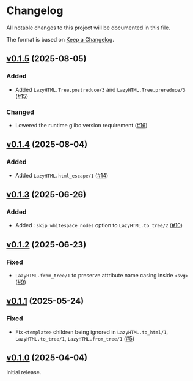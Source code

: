 # Changelog

All notable changes to this project will be documented in this file.

The format is based on [Keep a Changelog](https://keepachangelog.com/en/1.0.0/).

## [v0.1.5](https://github.com/dashbitco/lazy_html/tree/v0.1.5) (2025-08-05)

### Added

- Added `LazyHTML.Tree.postreduce/3` and `LazyHTML.Tree.prereduce/3` ([#15](https://github.com/dashbitco/lazy_html/pull/15))

### Changed

- Lowered the runtime glibc version requirement ([#16](https://github.com/dashbitco/lazy_html/pull/16))

## [v0.1.4](https://github.com/dashbitco/lazy_html/tree/v0.1.4) (2025-08-04)

### Added

- Added `LazyHTML.html_escape/1` ([#14](https://github.com/dashbitco/lazy_html/pull/14))

## [v0.1.3](https://github.com/dashbitco/lazy_html/tree/v0.1.3) (2025-06-26)

### Added

- Added `:skip_whitespace_nodes` option to `LazyHTML.to_tree/2` ([#10](https://github.com/dashbitco/lazy_html/pull/10))

## [v0.1.2](https://github.com/dashbitco/lazy_html/tree/v0.1.2) (2025-06-23)

### Fixed

- `LazyHTML.from_tree/1` to preserve attribute name casing inside `<svg>` ([#9](https://github.com/dashbitco/lazy_html/pull/9))

## [v0.1.1](https://github.com/dashbitco/lazy_html/tree/v0.1.1) (2025-05-24)

### Fixed

- Fix `<template>` children being ignored in `LazyHTML.to_html/1`, `LazyHTML.to_tree/1`, `LazyHTML.from_tree/1` ([#5](https://github.com/dashbitco/lazy_html/pull/5))

## [v0.1.0](https://github.com/dashbitco/lazy_html/tree/v0.1.0) (2025-04-04)

Initial release.
